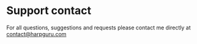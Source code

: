 # Support contact

For all questions, suggestions and requests please contact me directly at contact@harpguru.com
